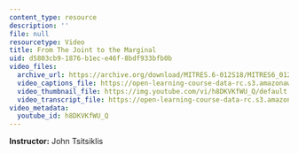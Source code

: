 ```yaml
---
content_type: resource
description: ''
file: null
resourcetype: Video
title: From The Joint to the Marginal
uid: d5803cb9-1876-b1ec-e46f-8bdf933bfb0b
video_files:
  archive_url: https://archive.org/download/MITRES.6-012S18/MITRES6_012S18_L09-08_300k.mp4
  video_captions_file: https://open-learning-course-data-rc.s3.amazonaws.com/res-6-012-introduction-to-probability-spring-2018/76fdd61a87585829bc4f57c2be343431_h8DKVKfWU_Q.vtt
  video_thumbnail_file: https://img.youtube.com/vi/h8DKVKfWU_Q/default.jpg
  video_transcript_file: https://open-learning-course-data-rc.s3.amazonaws.com/res-6-012-introduction-to-probability-spring-2018/b65c2eceda1f15e9c3781bd2dec4dec0_h8DKVKfWU_Q.pdf
video_metadata:
  youtube_id: h8DKVKfWU_Q
---
```


**Instructor:** John Tsitsiklis